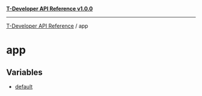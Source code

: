 [**T-Developer API Reference v1.0.0**](../README.md)

***

[T-Developer API Reference](../modules.md) / app

# app

## Variables

- [default](variables/default.md)
